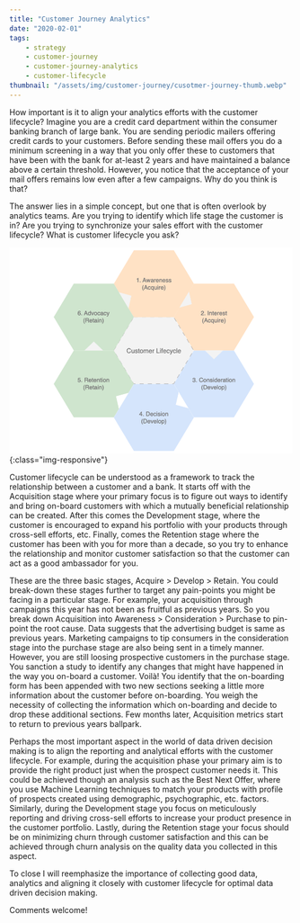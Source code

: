 ```yaml
---
title: "Customer Journey Analytics"
date: "2020-02-01"
tags:
    - strategy
    - customer-journey
    - customer-journey-analytics
    - customer-lifecycle
thumbnail: "/assets/img/customer-journey/cusotmer-journey-thumb.webp"
---
```

How important is it to align your analytics efforts with the customer lifecycle? Imagine you are a credit card department within the consumer banking branch of large bank. You are sending periodic mailers offering credit cards to your customers. Before sending these mail offers you do a minimum screening in a way that you only offer these to customers that have been with the bank for at-least 2 years and have maintained a balance above a certain threshold. However, you notice that the acceptance of your mail offers remains low even after a few campaigns. Why do you think is that?

The answer lies in a simple concept, but one that is often overlook by analytics teams. Are you trying to identify which life stage the customer is in? Are you trying to synchronize your sales effort with the customer lifecycle? What is customer lifecycle you ask?

![customer-lifecycle](/assets/img/customer-journey/customer-journey.png){:class="img-responsive"}

Customer lifecycle can be understood as a framework to track the relationship between a customer and a bank. It starts off with the Acquisition stage where your primary focus is to figure out ways to identify and bring on-board customers with which a mutually beneficial relationship can be created. After this comes the Development stage, where the customer is encouraged to expand his portfolio with your products through cross-sell efforts, etc. Finally, comes the Retention stage where the customer has been with you for more than a decade, so you try to enhance the relationship and monitor customer satisfaction so that the customer can act as a good ambassador for you. 

These are the three basic stages, Acquire > Develop > Retain. You could break-down these stages further to target any pain-points you might be facing in a particular stage. For example, your acquisition through campaigns this year has not been as fruitful as previous years. So you break down Acquisition into Awareness > Consideration > Purchase to pin-point the root cause. Data suggests that the advertising budget is same as previous years. Marketing campaigns to tip consumers in the consideration stage into the purchase stage are also being sent in a timely manner. However, you are still loosing prospective customers in the purchase stage. You sanction a study to identify any changes that might have happened in the way you on-board a customer. Voilà! You identify that the on-boarding form has been appended with two new sections seeking a little more information about the customer before on-boarding. You weigh the necessity of collecting the information which on-boarding and decide to drop these additional sections. Few months later, Acquisition metrics start to return to previous years ballpark. 

Perhaps the most important aspect in the world of data driven decision making is to align the reporting and analytical efforts with the customer lifecycle. For example, during the acquisition phase your primary aim is to provide the right product just when the prospect customer needs it. This could be achieved though an analysis such as the Best Next Offer, where you use Machine Learning techniques to match your products with profile of prospects created using demographic, psychographic, etc. factors. Similarly, during the Development stage you focus on meticulously reporting and driving cross-sell efforts to increase your product presence in the customer portfolio. Lastly, during the Retention stage your focus should be on minimizing churn through customer satisfaction and this can be achieved through churn analysis on the quality data you collected in this aspect. 

To close I will reemphasize the importance of collecting good data, analytics and aligning it closely with customer lifecycle for optimal data driven decision making. 

Comments welcome!